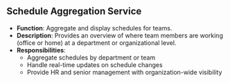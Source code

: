 ##  Schedule Aggregation Service

- **Function**: Aggregate and display schedules for teams.
- **Description**: Provides an overview of where team members are working (office or home) at a department or organizational level.
- **Responsibilities**: 
    - Aggregate schedules by department or team
    - Handle real-time updates on schedule changes
    - Provide HR and senior management with organization-wide visibility    